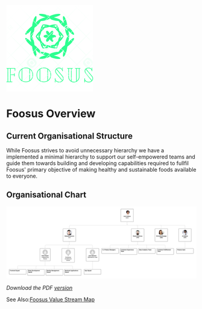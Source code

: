 ![Foosus Logo](../../images/foosus.png)
# Foosus Overview

## Current Organisational Structure

While Foosus strives to avoid unnecessary hierarchy we have a implemented a minimal hierarchy to support our self-empowered teams and guide them towards building and developing capabilities required to fullfil Foosus' primary objective of making healthy and sustainable foods available to everyone.

## Organisational Chart

![Foosus Org Chart](../../images/org-chart.png "Logo Title Text 1")

*Download the PDF [version](./org-chart.pdf)*

See Also:[Foosus Value Stream Map](./value-stream-map)
